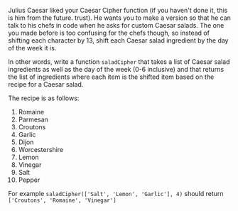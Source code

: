 Julius Caesar liked your Caesar Cipher function (if you haven't done it, this is him from the future. trust). He wants you to make a version so that he can talk to his chefs in code when he asks for custom Caesar salads. The one you made before is too confusing for the chefs though, so instead of shifting each character by 13, shift each Caesar salad ingredient by the day of the week it is.

In other words, write a function `saladCipher` that takes a list of Caesar salad ingredients as well as the day of the week (0-6 inclusive) and that returns the list of ingredients where each item is the shifted item based on the recipe for a Caesar salad.

The recipe is as follows:

1. Romaine
2. Parmesan
3. Croutons
4. Garlic
5. Dijon
6. Worcestershire
7. Lemon
8. Vinegar
9. Salt
10. Pepper

For example `saladCipher(['Salt', 'Lemon', 'Garlic'], 4)` should return `['Croutons', 'Romaine', 'Vinegar']`